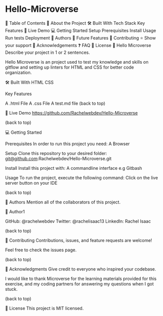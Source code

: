 # Hello-Microverse

📗 Table of Contents
📖 About the Project
🛠 Built With
Tech Stack
Key Features
🚀 Live Demo
💻 Getting Started
Setup
Prerequisites
Install
Usage
Run tests
Deployment
👥 Authors
🔭 Future Features
🤝 Contributing
⭐️ Show your support
🙏 Acknowledgements
❓ FAQ
📝 License
📖 Hello Microverse
Describe your project in 1 or 2 sentences.

Hello Microverse is an project used to test my knowledge and skills on gitflow and setting up linters for HTML and CSS for better code organization.

🛠 Built With
HTML
CSS

Key Features

A .html File
A .css File
A test.md file
(back to top)

🚀 Live Demo
https://github.com/Rachelwebdev/Hello-Microverse

(back to top)

💻 Getting Started

Prerequisites
In order to run this project you need:
A Browser

Setup
Clone this repository to your desired folder:
git@github.com:Rachelwebdev/Hello-Microverse.git

Install
Install this project with:
A commandline interface e.g Gitbash

Usage
To run the project, execute the following command:
Click on the live server button on your IDE

(back to top)

👥 Authors
Mention all of the collaborators of this project.

👤 Author1

GitHub: @rachelwebdev
Twitter: @rachelisaac13
LinkedIn: Rachel Isaac

(back to top)

🤝 Contributing
Contributions, issues, and feature requests are welcome!

Feel free to check the issues page.

(back to top)

🙏 Acknowledgments
Give credit to everyone who inspired your codebase.

I would like to thank Microverse for the learning materials provided for this exercise, and my coding partners for answering my questions when I got stuck.

(back to top)

📝 License
This project is MIT licensed.
